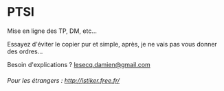 # PTSI

Mise en ligne des TP, DM, etc...

Essayez d'éviter le copier pur et simple, après, je ne vais pas vous donner des ordres...

Besoin d'explications ? lesecq.damien@gmail.com

###### Pour les étrangers : http://jstiker.free.fr/
